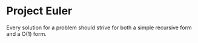 # Project Euler
Every solution for a problem should strive for both a simple recursive form
and a O(1) form.